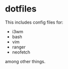 # dotfiles

This includes config files for:

- i3wm
- bash
- vim
- ranger
- neofetch

among other things.

